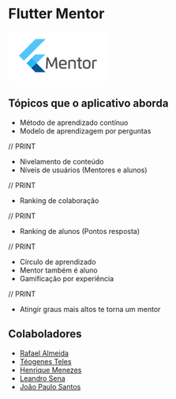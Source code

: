 # Flutter Mentor

![Flutter mentor](./doc/img/logo_menor.png)

## Tópicos que o aplicativo aborda

- Método de aprendizado contínuo
- Modelo de aprendizagem por perguntas

// PRINT

- Nivelamento de conteúdo
- Níveis de usuários (Mentores e alunos)

// PRINT

- Ranking de colaboração

// PRINT

- Ranking de alunos (Pontos resposta)

// PRINT

- Círculo de aprendizado
- Mentor também é aluno
- Gamificação por experiência

// PRINT

- Atingir graus mais altos te torna um mentor

## Colaboladores

- [ Rafael Almeida](https://github.com/RafaelBarbosatec)
- [ Téogenes Teles](https://github.com/teocteles)
- [ Henrique Menezes](https://github.com/HenriqueMachine)
- [ Leandro Sena](https://github.com/leosena777)
- [ João Paulo Santos](https://github.com/joaopaulons)
